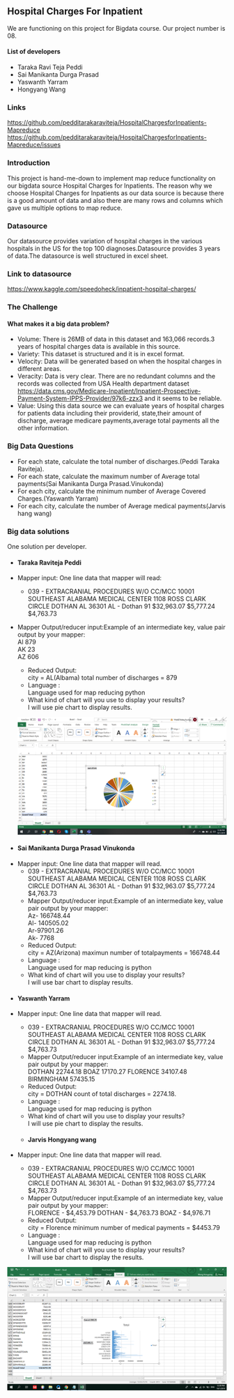 ## Hospital Charges For Inpatient

We are functioning on this project for Bigdata course. Our project number is 08. 


 #### List of developers  
 
 
 
 
    
* Taraka Ravi Teja Peddi  
* Sai Manikanta Durga Prasad   
* Yaswanth Yarram  
* Hongyang Wang  
### Links  

https://github.com/pedditarakaraviteja/HospitalChargesforInpatients-Mapreduce  
https://github.com/pedditarakaraviteja/HospitalChargesforInpatients-Mapreduce/issues  
### Introduction
This project is hand-me-down to implement map reduce functionality on our bigdata source Hospital Charges for Inpatients. The reason why we choose Hospital Charges for Inpatients as our data source is because there is a good amount of data and also there are many  rows and columns which gave us multiple options to map reduce.

### Datasource  


Our datasource provides variation of hospital charges in the various hospitals in the US for the top 100 diagnoses.Datasource provides 3 years of data.The datasource is  well structured in excel sheet.    

### Link to datasource  
https://www.kaggle.com/speedoheck/inpatient-hospital-charges/  
### The Challenge
#### What makes it a big data problem?

* Volume: There is 26MB of data in this dataset and 163,066 records.3 years of hospital charges data is available in this source.    
* Variety: This dataset is structured and it is in excel format.  
* Velocity: Data will be generated based on when the hospital charges in different areas.  
* Veracity: Data is very clear. There are no redundant columns and the records was collected from USA Health department dataset https://data.cms.gov/Medicare-Inpatient/Inpatient-Prospective-Payment-System-IPPS-Provider/97k6-zzx3 and it seems to be reliable.  
* Value: Using this data source we can evaluate  years of hospital charges for patients  data including their providerid, state,their amount of discharge, average medicare payments,average total payments all the other information.  
### Big Data Questions
* For each state, calculate the total number of discharges.(Peddi Taraka Raviteja).  
* For each state, calculate the maximum number of Average total payments(Sai Manikanta Durga Prasad.Vinukonda)  
* For each city,  calculate the minimum number of Average Covered Charges.(Yaswanth Yarram)
* For each city, calculate the number of Average medical payments(Jarvis hang wang)

### Big data solutions
One solution per developer.
- #### Taraka Raviteja Peddi
* Mapper input: One line data that mapper will read:
   * 039 - EXTRACRANIAL PROCEDURES W/O CC/MCC	10001	SOUTHEAST ALABAMA MEDICAL CENTER	1108 ROSS CLARK CIRCLE	DOTHAN	AL	36301	AL - Dothan	91	$32,963.07 	$5,777.24 	$4,763.73  
   
*  Mapper Output/reducer input:Example of an intermediate key, value pair output by your mapper:  
    Al 879  
    AK 23  
    AZ 606  
    *  Reduced Output:  
     city = AL(Albama) total number of discharges = 879  
    * Language :  
     Language used for map reducing python  
    * What kind of chart will you use to display your results?  
     I will use pie chart to display results.  
     
     ![](https://github.com/pedditarakaraviteja/HospitalChargesforInpatients-Mapreduce/blob/master/Screenshot%20(314).png)   
     
 - #### Sai Manikanta Durga Prasad Vinukonda  
 * Mapper input: One line data that mapper will read.  
    * 039 - EXTRACRANIAL PROCEDURES W/O CC/MCC	10001	SOUTHEAST ALABAMA MEDICAL CENTER	1108 ROSS CLARK CIRCLE	DOTHAN	AL	36301	AL - Dothan	91	$32,963.07 	$5,777.24 	$4,763.73   
    * Mapper Output/reducer input:Example of an intermediate key, value pair output by your mapper:  
     Az- 166748.44  
     Al- 140505.02  
     Ar-97901.26  
     Ak- 7768   
   *  Reduced Output:  
     city = AZ(Arizona) maximun number of totalpayments = 166748.44    
    * Language :    
     Language used for map reducing is  python    
    *  What kind of chart will you use to display your results?    
     I will use bar chart to display results.    
     
     
 - #### Yaswanth Yarram
 * Mapper input: One line data that mapper will read.  
    * 039 - EXTRACRANIAL PROCEDURES W/O CC/MCC	10001	SOUTHEAST ALABAMA MEDICAL CENTER	1108 ROSS CLARK CIRCLE	DOTHAN	AL	36301	AL - Dothan	91	$32,963.07 	$5,777.24 	$4,763.73   
    * Mapper Output/reducer input:Example of an intermediate key, value pair output by your mapper:  
        DOTHAN 22744.18
        BOAZ 17170.27
        FLORENCE 34107.48
        BIRMINGHAM 57435.15
   *  Reduced Output:  
     city = DOTHAN count of total discharges = 2274.18.  
    * Language :    
     Language used for map reducing is  python    
    *  What kind of chart will you use to display your results?    
     I will use pie chart to display the results. 
     
      - #### Jarvis Hongyang wang
 * Mapper input: One line data that mapper will read.  
    * 039 - EXTRACRANIAL PROCEDURES W/O CC/MCC	10001	SOUTHEAST ALABAMA MEDICAL CENTER	1108 ROSS CLARK CIRCLE	DOTHAN	AL	36301	AL - Dothan	91	$32,963.07 	$5,777.24 	$4,763.73   
   * Mapper Output/reducer input:Example of an intermediate key, value pair output by your mapper:  
     FLORENCE - $4,453.79 
     DOTHAN - $4,763.73 
     BOAZ - $4,976.71
   *  Reduced Output:  
     city = Florence minimum number of medical payments = $4453.79
   * Language :    
     Language used for map reducing is  python    
   *  What kind of chart will you use to display your results?    
     I will use bar chart to display the results. 
     
     
![](https://github.com/pedditarakaraviteja/HospitalChargesforInpatients-Mapreduce/blob/master/images/Screenshot%20(4).png)
  
